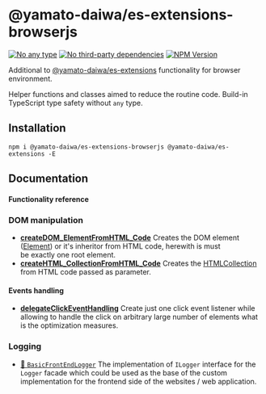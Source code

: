 # @yamato-daiwa/es-extensions-browserjs

[![No any type](https://img.shields.io/badge/Type_safety-No_any-brightgreen.svg?style=flat)]()
[![No third-party dependencies](https://img.shields.io/badge/Dependencies-No_third_party_dependencies-brightgreen.svg?style=flat)]()
[![NPM Version](https://img.shields.io/npm/v/@yamato-daiwa/es-extensions-browserjs)](https://www.npmjs.com/package/@yamato-daiwa/es-extensions-browserjs)

Additional to [@yamato-daiwa/es-extensions](https://www.npmjs.com/package/@yamato-daiwa/es-extensions) functionality 
for browser environment. 

Helper functions and classes aimed to reduce the routine code. 
Build-in TypeScript type safety without `any` type.


## Installation

```
npm i @yamato-daiwa/es-extensions-browserjs @yamato-daiwa/es-extensions -E
```


## Documentation
#### Functionality reference

### DOM manipulation

* [**createDOM_ElementFromHTML_Code**](Documentation/DOM/createDOM_ElementFromHTML_Code.md) Creates the DOM element 
  ([Element](https://developer.mozilla.org/en-US/docs/Web/API/Element)) or it's inheritor from HTML code, herewith is must  
  be exactly one root element.
* [**createHTML_CollectionFromHTML_Code**](Documentation/DOM/createHTML_CollectionFromHTML_Code.md) Creates the 
  [HTMLCollection](https://developer.mozilla.org/en-US/docs/Web/API/HTMLCollection) from HTML code passed as parameter.

#### Events handling

* [**delegateClickEventHandling**](Documentation/DOM/delegateClickEventHandling.md) Create just one click event listener
  while allowing to handle the click on arbitrary large number of elements what is the optimization measures.


### Logging

* [📖 `BasicFrontEndLogger`](Documentation/Logging/BasicFrontEndLogger/BasicFrontEndLogger.md)
  The implementation of `ILogger` interface for the `Logger` facade which could be used as the base of the custom implementation
  for the frontend side of the websites / web application.
